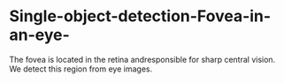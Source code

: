 # Single-object-detection-Fovea-in-an-eye-
The fovea is located in the retina andresponsible for sharp central vision. We detect this region from eye images.
